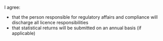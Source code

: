 I agree:

- that the person responsible for regulatory affairs and compliance will discharge all licence responsibilities
- that statistical returns will be submitted on an annual basis (if applicable)
